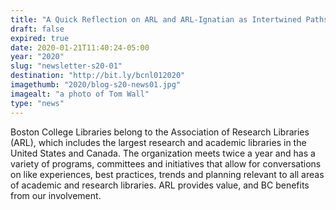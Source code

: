```yaml
---
title: "A Quick Reflection on ARL and ARL-Ignatian as Intertwined Paths to Excellence"
draft: false
expired: true
date: 2020-01-21T11:40:24-05:00
year: "2020"
slug: "newsletter-s20-01"
destination: "http://bit.ly/bcnl012020"
imagethumb: "2020/blog-s20-news01.jpg"
imagealt: "a photo of Tom Wall"
type: "news"
---
```


Boston College Libraries belong to the Association of Research Libraries (ARL), which includes the largest research and academic libraries in the United States and Canada. The organization meets twice a year and has a variety of programs, committees and initiatives that allow for conversations on like experiences, best practices, trends and planning relevant to all areas of academic and research libraries. ARL provides value, and BC benefits from our involvement. 
